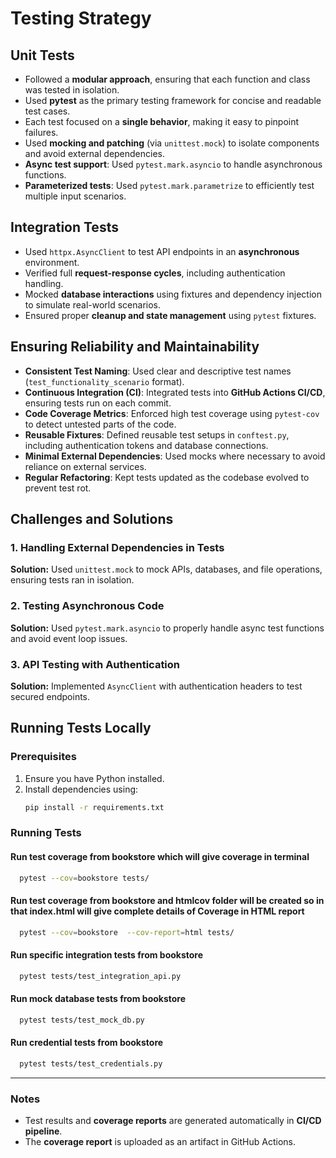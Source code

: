 # Testing Strategy

## Unit Tests

- Followed a **modular approach**, ensuring that each function and class was tested in isolation.
- Used **pytest** as the primary testing framework for concise and readable test cases.
- Each test focused on a **single behavior**, making it easy to pinpoint failures.
- Used **mocking and patching** (via `unittest.mock`) to isolate components and avoid external dependencies.
- **Async test support**: Used `pytest.mark.asyncio` to handle asynchronous functions.
- **Parameterized tests**: Used `pytest.mark.parametrize` to efficiently test multiple input scenarios.

## Integration Tests

- Used `httpx.AsyncClient` to test API endpoints in an **asynchronous** environment.
- Verified full **request-response cycles**, including authentication handling.
- Mocked **database interactions** using fixtures and dependency injection to simulate real-world scenarios.
- Ensured proper **cleanup and state management** using `pytest` fixtures.

## Ensuring Reliability and Maintainability

- **Consistent Test Naming**: Used clear and descriptive test names (`test_functionality_scenario` format).
- **Continuous Integration (CI)**: Integrated tests into **GitHub Actions CI/CD**, ensuring tests run on each commit.
- **Code Coverage Metrics**: Enforced high test coverage using `pytest-cov` to detect untested parts of the code.
- **Reusable Fixtures**: Defined reusable test setups in `conftest.py`, including authentication tokens and database connections.
- **Minimal External Dependencies**: Used mocks where necessary to avoid reliance on external services.
- **Regular Refactoring**: Kept tests updated as the codebase evolved to prevent test rot.

## Challenges and Solutions

### 1. Handling External Dependencies in Tests
**Solution:** Used `unittest.mock` to mock APIs, databases, and file operations, ensuring tests ran in isolation.

### 2. Testing Asynchronous Code
**Solution:** Used `pytest.mark.asyncio` to properly handle async test functions and avoid event loop issues.

### 3. API Testing with Authentication
**Solution:** Implemented `AsyncClient` with authentication headers to test secured endpoints.

## Running Tests Locally

### Prerequisites

1. Ensure you have Python  installed.
2. Install dependencies using:
   ```bash
   pip install -r requirements.txt
   ```

### Running Tests

#### Run test coverage from bookstore which will give coverage in terminal
```bash
  pytest --cov=bookstore tests/
```

#### Run test coverage from bookstore and htmlcov folder will be created so in that index.html will give complete details of Coverage in HTML report
```bash
  pytest --cov=bookstore  --cov-report=html tests/
```

#### Run specific integration tests from bookstore
```bash
  pytest tests/test_integration_api.py
```

#### Run mock database tests from bookstore
```bash
  pytest tests/test_mock_db.py
```

#### Run credential tests from bookstore
```bash
  pytest tests/test_credentials.py
```

---

### Notes
- Test results and **coverage reports** are generated automatically in **CI/CD pipeline**.
- The **coverage report** is uploaded as an artifact in GitHub Actions.